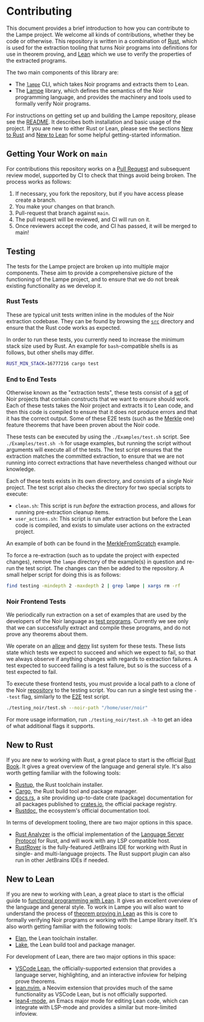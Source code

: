 # Contributing

This document provides a brief introduction to how you can contribute to the Lampe project. We
welcome all kinds of contributions, whether they be code or otherwise. This repository is written in
a combination of [Rust](https://www.rust-lang.org), which is used for the extraction tooling that
turns Noir programs into definitions for use in theorem proving, and [Lean](https://lean-lang.org)
which we use to verify the properties of the extracted programs.

The two main components of this library are:

- The [`lampe`](../src/) CLI, which takes Noir programs and extracts them to Lean.
- The [Lampe](../Lampe/) library, which defines the semantics of the Noir programming language, and
  provides the machinery and tools used to formally verify Noir programs.

For instructions on getting set up and building the Lampe repository, please see the
[README](../README.md#Installation). It describes both installation and basic usage of the project.
If you are new to either Rust or Lean, please see the sections [New to Rust](#new-to-rust) and
[New to Lean](#new-to-lean) for some helpful getting-started information.

## Getting Your Work on `main`

For contributions this repository works on a [Pull Request](https://github.com/reilabs/lampe/pulls)
and subsequent review model, supported by CI to check that things avoid being broken. The process
works as follows:

1. If necessary, you fork the repository, but if you have access please create a branch.
2. You make your changes on that branch.
3. Pull-request that branch against `main`.
4. The pull request will be reviewed, and CI will run on it.
5. Once reviewers accept the code, and CI has passed, it will be merged to main!

## Testing

The tests for the Lampe project are broken up into multiple major components. These aim to provide
a comprehensive picture of the functioning of the Lampe project, and to ensure that we do not break
existing functionality as we develop it.

### Rust Tests

These are typical unit tests written inline in the modules of the Noir extraction codebase. They can
be found by browsing the [`src`](../src/) directory and ensure that the Rust code works as expected.

In order to run these tests, you currently need to increase the minimum stack size used by Rust. An
example for `bash`-compatible shells is as follows, but other shells may differ.

```bash
RUST_MIN_STACK=16777216 cargo test
```

### End to End Tests

Otherwise known as the "extraction tests", these tests consist of a [set](../Examples/) of Noir
projects that contain constructs that we want to ensure should work. Each of these tests takes the
Noir project and extracts it to Lean code, and then this code is compiled to ensure that it does not
produce errors and that it has the correct output. Some of these E2E tests (such as the
[Merkle](../Examples/Merkle/) one) feature theorems that have been proven about the Noir code.

These tests can be executed by using the `./Examples/test.sh` script. See `./Examples/test.sh -h`
for usage examples, but running the script without arguments will execute all of the tests. The
test script ensures that the extraction matches the committed extraction, to ensure that we are
not running into correct extractions that have nevertheless changed without our knowledge.

Each of these tests exists in its own directory, and consists of a single Noir project. The test
script also checks the directory for two special scripts to execute:

- `clean.sh`: This script is run _before_ the extraction process, and allows for running
  pre-extraction cleanup items.
- `user_actions.sh`: This script is run after extraction but before the Lean code is compiled, and
  exists to simulate user actions on the extracted project.

An example of both can be found in the [MerkleFromScratch](../testing/MerkleFromScratch) example.

To force a re-extraction (such as to update the project with expected changes), remove the `lampe`
directory of the example(s) in question and re-run the test script. The changes can then be added to
the repository. A small helper script for doing this is as follows:

```bash
find testing -mindepth 2 -maxdepth 2 | grep lampe | xargs rm -rf
```

### Noir Frontend Tests

We periodically run extraction on a set of examples that are used by the developers of the Noir
language as [test programs](https://github.com/noir-lang/noir/tree/master/test_programs). Currently
we see only that we can successfully extract and compile these programs, and do not prove any
theorems about them.

We operate on an [allow](../testing_noir/should_succeed) and [deny](../testing_noir/should_fail)
list system for these tests. These lists state which tests we expect to succeed and which we expect
to fail, so that we always observe if anything changes with regards to extraction failures. A test
expected to succeed failing is a test failure, but so is the success of a test expected to fail.

To execute these frontend tests, you must provide a local path to a clone of the Noir
[repository](https://github.com/noir-lang/noir) to the testing script. You can run a single test
using the `--test` flag, similarly to the [E2E](#end-to-end-tests) test script.

```bash
./testing_noir/test.sh --noir-path "/home/user/noir"
```

For more usage information, run `./testing_noir/test.sh -h` to get an idea of what additional flags
it supports.

## New to Rust

If you are new to working with Rust, a great place to start is the official
[Rust Book](https://doc.rust-lang.org/book/). It gives a great overview of the language and general
style. It's also worth getting familiar with the following tools:

- [Rustup](https://rustup.rs), the Rust toolchain installer.
- [Cargo](https://doc.rust-lang.org/cargo/), the Rust build tool and package manager.
- [docs.rs](https://docs.rs), a site providing up-to-date crate (package) documentation for all
  packages published to [crates.io](https://crates.io), the official package registry.
- [Rustdoc](https://doc.rust-lang.org/rustdoc/index.html), the ecosystem's official documentation
  tool.

In terms of development tooling, there are two major options in this space.

- [Rust Analyzer](https://rust-analyzer.github.io) is the official implementation of the
  [Language Server Protocol](https://microsoft.github.io/language-server-protocol/) for Rust, and
  will work with any LSP compatible host.
- [RustRover](https://www.jetbrains.com/rust/) is the fully-featured JetBrains IDE for working with
  Rust in single- and multi-language projects. The Rust support plugin can also run in other
  JetBrains IDEs if needed.

## New to Lean

If you are new to working with Lean, a great place to start is the official guide to
[functional programming with Lean](https://lean-lang.org/functional_programming_in_lean). It gives
an excellent overview of the language and general style. To work in Lampe you will also want to
understand the process of [theorem proving in Lean](https://lean-lang.org/theorem_proving_in_lean4)
as this is core to formally verifying Noir programs or working with the Lampe library itself. It's
also worth getting familiar with the following tools:

- [Elan](https://github.com/leanprover/elan), the Lean toolchain installer.
- [Lake](https://github.com/leanprover/lean4/blob/master/src/lake/README.md), the Lean build tool
  and package manager.

For development of Lean, there are two major options in this space:

- [VSCode Lean](https://github.com/leanprover/vscode-lean4), the officially-supported extension that
  provides a language server, highlighting, and an interactive infoview for helping prove theorems.
- [lean.nvim](https://github.com/Julian/lean.nvim), a Neovim extension that provides much of the
  same functionality as VSCode Lean, but is not officially supported.
- [lean4-mode](https://github.com/leanprover-community/lean4-mode), an Emacs major mode for editing
  Lean code, which can integrate with LSP-mode and provides a similar but more-limited infoview.

